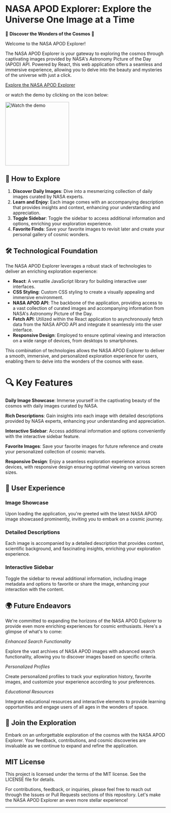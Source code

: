 # NASA APOD Explorer: Explore the Universe One Image at a Time

🌌 **Discover the Wonders of the Cosmos** 🌠

Welcome to the NASA APOD Explorer!

The NASA APOD Explorer is your gateway to exploring the cosmos through captivating images provided by NASA's Astronomy Picture of the Day (APOD) API. Powered by React, this web application offers a seamless and immersive experience, allowing you to delve into the beauty and mysteries of the universe with just a click.

[Explore the NASA APOD Explorer](https://nasareactapodapp.netlify.app/)

or watch the demo by clicking on the icon below: 

<a href="#" target="_blank">
    <img src="#" alt="Watch the demo" width="200">
</a>

## 🌌 How to Explore

1. **Discover Daily Images**: Dive into a mesmerizing collection of daily images curated by NASA experts.
2. **Learn and Enjoy**: Each image comes with an accompanying description that provides insights and context, enhancing your understanding and appreciation.
3. **Toggle Sidebar**: Toggle the sidebar to access additional information and options, enriching your exploration experience.
4. **Favorite Finds**: Save your favorite images to revisit later and create your personal gallery of cosmic wonders.

## 🛠️ Technological Foundation
The NASA APOD Explorer leverages a robust stack of technologies to deliver an enriching exploration experience:

- **React**: A versatile JavaScript library for building interactive user interfaces.
- **CSS Styling**: Custom CSS styling to create a visually appealing and immersive environment.
- **NASA APOD API**: The backbone of the application, providing access to a vast collection of curated images and accompanying information from NASA's Astronomy Picture of the Day.
- **Fetch API**: Utilized within the React application to asynchronously fetch data from the NASA APOD API and integrate it seamlessly into the user interface.
- **Responsive Design**: Employed to ensure optimal viewing and interaction on a wide range of devices, from desktops to smartphones.

This combination of technologies allows the NASA APOD Explorer to deliver a smooth, immersive, and personalized exploration experience for users, enabling them to delve into the wonders of the cosmos with ease.


 # 🔍 Key Features

**Daily Image Showcase**: Immerse yourself in the captivating beauty of the cosmos with daily images curated by NASA.

**Rich Descriptions**: Gain insights into each image with detailed descriptions provided by NASA experts, enhancing your understanding and appreciation.

**Interactive Sidebar**: Access additional information and options conveniently with the interactive sidebar feature.

**Favorite Images**: Save your favorite images for future reference and create your personalized collection of cosmic marvels.

**Responsive Design**: Enjoy a seamless exploration experience across devices, with responsive design ensuring optimal viewing on various screen sizes.

## 🎨 User Experience

### Image Showcase

Upon loading the application, you're greeted with the latest NASA APOD image showcased prominently, inviting you to embark on a cosmic journey.

### Detailed Descriptions

Each image is accompanied by a detailed description that provides context, scientific background, and fascinating insights, enriching your exploration experience.

### Interactive Sidebar

Toggle the sidebar to reveal additional information, including image metadata and options to favorite or share the image, enhancing your interaction with the content.

## 🌍 Future Endeavors

We're committed to expanding the horizons of the NASA APOD Explorer to provide even more enriching experiences for cosmic enthusiasts. Here's a glimpse of what's to come:

*Enhanced Search Functionality*

Explore the vast archives of NASA APOD images with advanced search functionality, allowing you to discover images based on specific criteria.

*Personalized Profiles*

Create personalized profiles to track your exploration history, favorite images, and customize your experience according to your preferences.

*Educational Resources*

Integrate educational resources and interactive elements to provide learning opportunities and engage users of all ages in the wonders of space.

## 🌟 Join the Exploration

Embark on an unforgettable exploration of the cosmos with the NASA APOD Explorer. Your feedback, contributions, and cosmic discoveries are invaluable as we continue to expand and refine the application.

## MIT License

This project is licensed under the terms of the MIT license. See the LICENSE file for details.

For contributions, feedback, or inquiries, please feel free to reach out through the Issues or Pull Requests sections of this repository. Let's make the NASA APOD Explorer an even more stellar experience!

--- 
